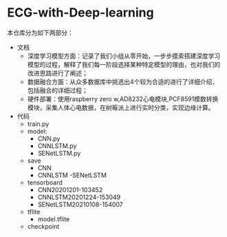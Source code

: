 # ECG-with-Deep-learning

本仓库分为如下两部分：
- 文档
  - 深度学习模型方面：记录了我们小组从零开始，一步步摸索搭建深度学习模型的过程，解释了我们每一阶段选择某种特定模型的理由，也对我们的改进思路进行了阐述；
  - 数据融合方面：从众多数据库中挑选出4个较为合适的进行了详细介绍，包括融合的详细过程；
  - 硬件部署：使用raspberry zero w,AD8232心电模块,PCF8591模数转换模块，采集人体心电数据，在树莓派上进行实时分类，实现边缘计算。
- 代码
  - train.py
  - model:
    - CNN.py
    - CNNLSTM.py
    - SENetLSTM.py
  - save
    - CNN
    - CNNLSTM
    -SENetLSTM
  - tensorboard
    - CNN20201201-103452
    - CNNLSTM20201224-153049
    - SENetLSTM20210108-154007
  - tflite
    - model.tflite
  - checkpoint

